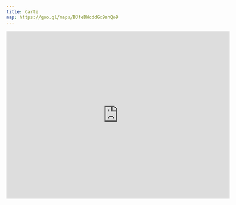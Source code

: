 ```yaml
---
title: Carte
map: https://goo.gl/maps/BJfeDWcddGx9ahQo9
---
```


<iframe src="https://www.google.com/maps/embed?pb=!1m18!1m12!1m3!1d2713.950397760761!2d7.243753014902388!3d47.13923782814004!2m3!1f0!2f0!3f0!3m2!1i1024!2i768!4f13.1!3m3!1m2!1s0x478e194d75537c07%3A0x4bef6527c5da2a2d!2sRue%20de%20Nidau%2036%2C%202502%20Bienne!5e0!3m2!1sfr!2sch!4v1612861377163!5m2!1sfr!2sch" width="600" height="450" frameborder="0" style="border:0;" allowfullscreen="" aria-hidden="false" tabindex="0"></iframe>